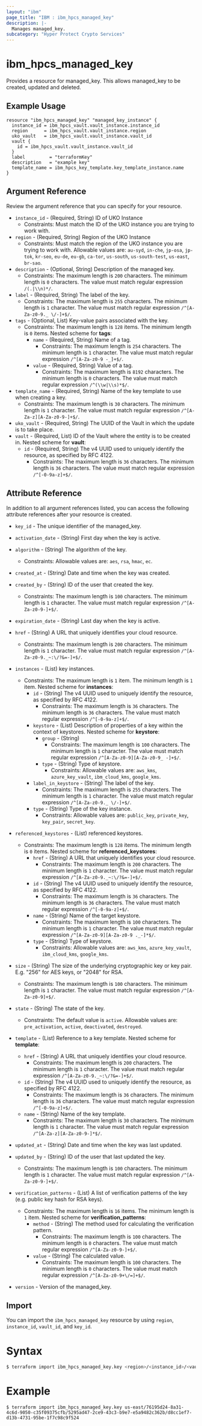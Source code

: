 ```yaml
---
layout: "ibm"
page_title: "IBM : ibm_hpcs_managed_key"
description: |-
  Manages managed_key.
subcategory: "Hyper Protect Crypto Services"
---
```


# ibm_hpcs_managed_key

Provides a resource for managed_key. This allows managed_key to be created, updated and deleted.

## Example Usage

```hcl
resource "ibm_hpcs_managed_key" "managed_key_instance" {
  instance_id = ibm_hpcs_vault.vault_instance.instance_id
  region      = ibm_hpcs_vault.vault_instance.region
  uko_vault   = ibm_hpcs_vault.vault_instance.vault_id
  vault {
    id = ibm_hpcs_vault.vault_instance.vault_id
  }
  label         = "terraformKey"
  description   = "example key"
  template_name = ibm_hpcs_key_template.key_template_instance.name
}
```

## Argument Reference

Review the argument reference that you can specify for your resource.

* `instance_id` - (Required, String) ID of UKO Instance
  * Constraints: Must match the ID of the UKO instance you are trying to work with.
* `region` - (Required, String) Region of the UKO Instance
  * Constraints: Must match the region of the UKO instance you are trying to work with. Allowable values are: `au-syd`, `in-che`, `jp-osa`, `jp-tok`, `kr-seo`, `eu-de`, `eu-gb`, `ca-tor`, `us-south`, `us-south-test`, `us-east`, `br-sao`.
* `description` - (Optional, String) Description of the managed key.
  * Constraints: The maximum length is `200` characters. The minimum length is `0` characters. The value must match regular expression `/(.|\\n)*/`.
* `label` - (Required, String) The label of the key.
  * Constraints: The maximum length is `255` characters. The minimum length is `1` character. The value must match regular expression `/^[A-Za-z0-9._ \/-]+$/`.
* `tags` - (Optional, List) Key-value pairs associated with the key.
  * Constraints: The maximum length is `128` items. The minimum length is `0` items.
Nested scheme for **tags**:
	* `name` - (Required, String) Name of a tag.
	  * Constraints: The maximum length is `254` characters. The minimum length is `1` character. The value must match regular expression `/^[A-Za-z0-9 -_]+$/`.
	* `value` - (Required, String) Value of a tag.
	  * Constraints: The maximum length is `8192` characters. The minimum length is `0` characters. The value must match regular expression `/^(\\w|\\s)*$/`.
* `template_name` - (Required, String) Name of the key template to use when creating a key.
  * Constraints: The maximum length is `30` characters. The minimum length is `1` character. The value must match regular expression `/^[A-Za-z][A-Za-z0-9-]+$/`.
* `uko_vault` - (Required, String) The UUID of the Vault in which the update is to take place.
* `vault` - (Required, List) ID of the Vault where the entity is to be created in.
Nested scheme for **vault**:
	* `id` - (Required, String) The v4 UUID used to uniquely identify the resource, as specified by RFC 4122.
	  * Constraints: The maximum length is `36` characters. The minimum length is `36` characters. The value must match regular expression `/^[-0-9a-z]+$/`.

## Attribute Reference

In addition to all argument references listed, you can access the following attribute references after your resource is created.

* `key_id` - The unique identifier of the managed_key.
* `activation_date` - (String) First day when the key is active.
* `algorithm` - (String) The algorithm of the key.
  * Constraints: Allowable values are: `aes`, `rsa`, `hmac`, `ec`.
* `created_at` - (String) Date and time when the key was created.
* `created_by` - (String) ID of the user that created the key.
  * Constraints: The maximum length is `100` characters. The minimum length is `1` character. The value must match regular expression `/^[A-Za-z0-9-]+$/`.
* `expiration_date` - (String) Last day when the key is active.
* `href` - (String) A URL that uniquely identifies your cloud resource.
  * Constraints: The maximum length is `200` characters. The minimum length is `1` character. The value must match regular expression `/^[A-Za-z0-9._~:\/?&=-]+$/`.
* `instances` - (List) key instances.
  * Constraints: The maximum length is `1` item. The minimum length is `1` item.
Nested scheme for **instances**:
	* `id` - (String) The v4 UUID used to uniquely identify the resource, as specified by RFC 4122.
	  * Constraints: The maximum length is `36` characters. The minimum length is `36` characters. The value must match regular expression `/^[-0-9a-z]+$/`.
	* `keystore` - (List) Description of properties of a key within the context of keystores.
	Nested scheme for **keystore**:
		* `group` - (String)
		  * Constraints: The maximum length is `100` characters. The minimum length is `1` character. The value must match regular expression `/^[A-Za-z0-9][A-Za-z0-9_ -]+$/`.
		* `type` - (String) Type of keystore.
		  * Constraints: Allowable values are: `aws_kms`, `azure_key_vault`, `ibm_cloud_kms`, `google_kms`.
	* `label_in_keystore` - (String) The label of the key.
	  * Constraints: The maximum length is `255` characters. The minimum length is `1` character. The value must match regular expression `/^[A-Za-z0-9._ \/-]+$/`.
	* `type` - (String) Type of the key instance.
	  * Constraints: Allowable values are: `public_key`, `private_key`, `key_pair`, `secret_key`.
* `referenced_keystores` - (List) referenced keystores.
  * Constraints: The maximum length is `128` items. The minimum length is `0` items.
Nested scheme for **referenced_keystores**:
	* `href` - (String) A URL that uniquely identifies your cloud resource.
	  * Constraints: The maximum length is `200` characters. The minimum length is `1` character. The value must match regular expression `/^[A-Za-z0-9._~:\/?&=-]+$/`.
	* `id` - (String) The v4 UUID used to uniquely identify the resource, as specified by RFC 4122.
	  * Constraints: The maximum length is `36` characters. The minimum length is `36` characters. The value must match regular expression `/^[-0-9a-z]+$/`.
	* `name` - (String) Name of the target keystore.
	  * Constraints: The maximum length is `100` characters. The minimum length is `1` character. The value must match regular expression `/^[A-Za-z0-9][A-Za-z0-9 ._-]*$/`.
	* `type` - (String) Type of keystore.
	  * Constraints: Allowable values are: `aws_kms`, `azure_key_vault`, `ibm_cloud_kms`, `google_kms`.
* `size` - (String) The size of the underlying cryptographic key or key pair. E.g. "256" for AES keys, or "2048" for RSA.
  * Constraints: The maximum length is `100` characters. The minimum length is `1` character. The value must match regular expression `/^[A-Za-z0-9]+$/`.
* `state` - (String) The state of the key.
  * Constraints: The default value is `active`. Allowable values are: `pre_activation`, `active`, `deactivated`, `destroyed`.
* `template` - (List) Reference to a key template.
Nested scheme for **template**:
	* `href` - (String) A URL that uniquely identifies your cloud resource.
	  * Constraints: The maximum length is `200` characters. The minimum length is `1` character. The value must match regular expression `/^[A-Za-z0-9._~:\/?&=-]+$/`.
	* `id` - (String) The v4 UUID used to uniquely identify the resource, as specified by RFC 4122.
	  * Constraints: The maximum length is `36` characters. The minimum length is `36` characters. The value must match regular expression `/^[-0-9a-z]+$/`.
	* `name` - (String) Name of the key template.
	  * Constraints: The maximum length is `30` characters. The minimum length is `1` character. The value must match regular expression `/^[A-Za-z][A-Za-z0-9-]*$/`.
* `updated_at` - (String) Date and time when the key was last updated.
* `updated_by` - (String) ID of the user that last updated the key.
  * Constraints: The maximum length is `100` characters. The minimum length is `1` character. The value must match regular expression `/^[A-Za-z0-9-]+$/`.
* `verification_patterns` - (List) A list of verification patterns of the key (e.g. public key hash for RSA keys).
  * Constraints: The maximum length is `16` items. The minimum length is `1` item.
Nested scheme for **verification_patterns**:
	* `method` - (String) The method used for calculating the verification pattern.
	  * Constraints: The maximum length is `100` characters. The minimum length is `0` characters. The value must match regular expression `/^[A-Za-z0-9-]+$/`.
	* `value` - (String) The calculated value.
	  * Constraints: The maximum length is `100` characters. The minimum length is `0` characters. The value must match regular expression `/^[A-Za-z0-9+\/=]+$/`.

* `version` - Version of the managed_key.

## Import

You can import the `ibm_hpcs_managed_key` resource by using `region`, `instance_id`, `vault_id`, and `key_id`.

# Syntax
```bash
$ terraform import ibm_hpcs_managed_key.key <region>/<instance_id>/<vault_id>/<key_id>
```

# Example
```
$ terraform import ibm_hpcs_managed_key.key us-east/76195d24-8a31-4c6d-9050-c35f09375cfb/5295ad47-2ce9-43c3-b9e7-e5a9482c362b/d8cc1ef7-d13b-4731-95be-1f7c98c9f524
```

